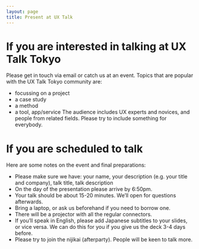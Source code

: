 ```yaml
---
layout: page
title: Present at UX Talk
---
```



# If you are interested in talking at UX Talk Tokyo
Please get in touch via email or catch us at an event. Topics that are popular with the UX Talk Tokyo community are:
- focussing on a project
- a case study
- a method
- a tool, app/service
The audience includes UX experts and novices, and people from related fields. Please try to include something for everybody.
 
# If you are scheduled to talk
Here are some notes on the event and final preparations:
- Please make sure we have: your name, your description (e.g. your title and company), talk title, talk description
- On the day of the presentation please arrive by 6:50pm.
- Your talk should be about 15-20 minutes. We’ll open for questions afterwards.
- Bring a laptop, or ask us beforehand if you need to borrow one.
- There will be a projector with all the regular connectors.
- If you’ll speak in English, please add Japanese subtitles to your slides, or vice versa. We can do this for you if you give us the deck 3-4 days before.
- Please try to join the nijikai (afterparty). People will be keen to talk more.
